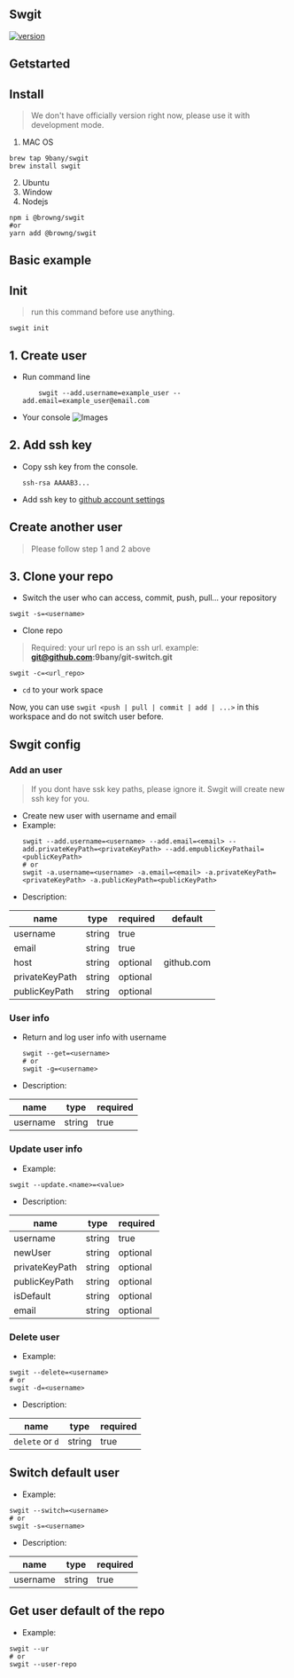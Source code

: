 ## Swgit
[![version](https://img.shields.io/badge/version-1.1.0-yellow.svg)](https://semver.org)
## Getstarted
## Install 
> We don't have officially version right now, please use it with development mode.
1. MAC OS
```
brew tap 9bany/swgit
brew install swgit
```

2. Ubuntu
3. Window
4. Nodejs 
```
npm i @browng/swgit
#or
yarn add @browng/swgit
```

## Basic example

## Init
> run this command before use anything.
```
swgit init
```
## 1. Create user
- Run command line
    ```
        swgit --add.username=example_user --add.email=example_user@email.com
    ```
- Your console
    ![Images]('./../../assets/doc_images/create_new_user_console.png)
## 2. Add ssh key
- Copy ssh key from the console.
    ```
    ssh-rsa AAAAB3...
    ```
- Add ssh key to [github account settings](https://github.com/settings/keys)
## Create another user
> Please follow step 1 and 2 above

## 3. Clone your repo
- Switch the user who can access, commit, push, pull... your repository 
```
swgit -s=<username>
```
- Clone repo
> Required: your url repo is an ssh url. example: **git@github.com:9bany/git-switch.git**

```
swgit -c=<url_repo>
```
- `cd` to your work space

Now, you can use `swgit <push | pull | commit | add | ...>` in this workspace and do not switch user before.

## Swgit config
### Add an user
> If you dont have ssk key paths, please ignore it. Swgit will create new ssh key for you.
- Create new user with username and email
- Example:
    ```
    swgit --add.username=<username> --add.email=<email> --add.privateKeyPath=<privateKeyPath> --add.empublicKeyPathail=<publicKeyPath>
    # or
    swgit -a.username=<username> -a.email=<email> -a.privateKeyPath=<privateKeyPath> -a.publicKeyPath=<publicKeyPath>
    ```
- Description:

|name   |type  | required  | default|
|---|---|---|---|
| username  |string|true   | 
| email | string  | true  |
|  host | string  | optional  | github.com
|  privateKeyPath | string  | optional  | 
|  publicKeyPath | string  | optional  |


### User info
- Return and log user info with username

    ```
    swgit --get=<username>
    # or
    swgit -g=<username>
    ```
- Description:

|name   |type  | required  |
|---|---|---|
| username  |string|true   |

### Update user info
- Example:
```
swgit --update.<name>=<value>
```
- Description:

|name   |type  | required  |
|---|---|---|
| username  |string|true   |
| newUser  |string|optional   |
| privateKeyPath  |string|optional   |
| publicKeyPath  |string|optional   |
| isDefault  |string|optional   |
| email  |string|optional   |

### Delete user
- Example:
```
swgit --delete=<username>
# or
swgit -d=<username>
```
- Description:

|name   |type  | required  |
|---|---|---|
| `delete` or `d`  |string|true   |

## Switch default user
- Example:
```
swgit --switch=<username>
# or
swgit -s=<username>
```
- Description:

|name   |type  | required  |
|---|---|---|
| username  |string|true   |

## Get user default of the repo
- Example:
```
swgit --ur
# or
swgit --user-repo
```
